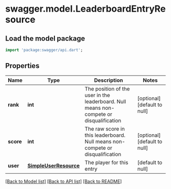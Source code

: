 # swagger.model.LeaderboardEntryResource

## Load the model package
```dart
import 'package:swagger/api.dart';
```

## Properties
Name | Type | Description | Notes
------------ | ------------- | ------------- | -------------
**rank** | **int** | The position of the user in the leaderboard. Null means non-compete or disqualification | [optional] [default to null]
**score** | **int** | The raw score in this leaderboard. Null means non-compete or disqualification | [optional] [default to null]
**user** | [**SimpleUserResource**](SimpleUserResource.md) | The player for this entry | [default to null]

[[Back to Model list]](../README.md#documentation-for-models) [[Back to API list]](../README.md#documentation-for-api-endpoints) [[Back to README]](../README.md)



